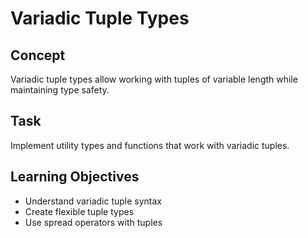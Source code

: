 # Variadic Tuple Types

## Concept
Variadic tuple types allow working with tuples of variable length while maintaining type safety.

## Task
Implement utility types and functions that work with variadic tuples.

## Learning Objectives
- Understand variadic tuple syntax
- Create flexible tuple types
- Use spread operators with tuples